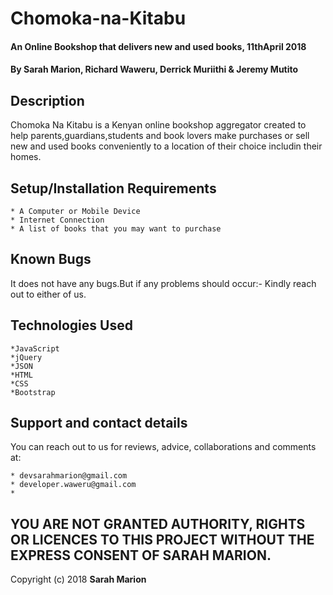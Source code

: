 # Chomoka-na-Kitabu

#### An Online Bookshop that delivers new and used books, 11thApril 2018 

#### By **Sarah Marion**, **Richard Waweru**, **Derrick Muriithi** &  **Jeremy Mutito**

## Description

Chomoka Na Kitabu is a Kenyan online bookshop aggregator created to help parents,guardians,students and book lovers make purchases or sell new and used books conveniently to a location of their choice includin their homes.

## Setup/Installation Requirements

    * A Computer or Mobile Device
    * Internet Connection
    * A list of books that you may want to purchase

## Known Bugs

It does not have any bugs.But if any problems should occur:- Kindly reach out to either of us.

## Technologies Used

    *JavaScript
    *jQuery
    *JSON
    *HTML
    *CSS
    *Bootstrap

## Support and contact details

You can reach out to us for reviews, advice, collaborations and comments at:

    * devsarahmarion@gmail.com
    * developer.waweru@gmail.com
    * 

## YOU ARE NOT GRANTED AUTHORITY, RIGHTS OR LICENCES TO THIS PROJECT WITHOUT THE EXPRESS CONSENT OF SARAH MARION.

Copyright (c) 2018 **Sarah Marion**
  
